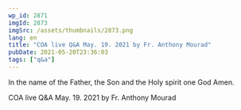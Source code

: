 ```yaml
---
wp_id: 2871
imgId: 2873
imgSrc: /assets/thumbnails/2873.png
lang: en
title: "COA live Q&A May. 19. 2021 by Fr. Anthony Mourad"
pubDate: 2021-05-20T23:36:03
tags: ["q&a"]
---
```


<!-- page: 6 -->

<p>In the name of the Father, the Son and the Holy spirit one God Amen.</p>
<p>COA live Q&amp;A May. 19. 2021 by Fr. Anthony Mourad</p>
